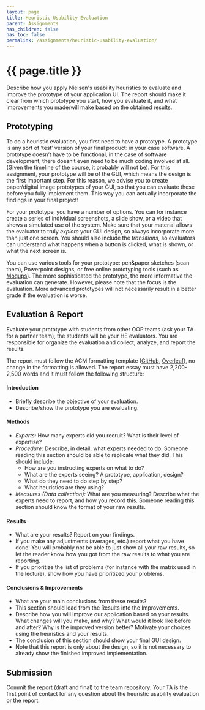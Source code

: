 ```yaml
---
layout: page
title: Heuristic Usability Evaluation
parent: Assignments
has_children: false
has_toc: false
permalink: /assignments/heuristic-usability-evaluation/
---
```


# {{ page.title }}

Describe how you apply Nielsen's usability heuristics to evaluate and improve the prototype of your application UI.
The report should make it clear from which prototype you start, how you evaluate it, and what improvements you made/will make based on the obtained results.

## Prototyping

To do a heuristic evaluation, you first need to have a prototype.
A prototype is any sort of ‘test’ version of your final product: in your case software.
A prototype doesn’t have to be functional, in the case of software development, there doesn’t even need to be much coding involved at all.
(Given the timeline of the course, it probably will not be).
For this assignment, your prototype will be of the GUI, which means the design is the first important step.
For this reason, we advise you to create paper/digital image prototypes of your GUI, so that you can evaluate these before you fully implement them.
This way you can actually incorporate the findings in your final project!

For your prototype, you have a number of options.
You can for instance create a series of individual screenshots, a slide show, or a video that shows a simulated use of the system.
Make sure that your material allows the evaluator to truly *explore* your GUI design, so always incorporate more than just one screen.
You should also include the *transitions*, so evaluators can understand what happens when a button is clicked, what is shown, or what the next screen is.

You can use various tools for your prototype: pen&paper sketches (scan them), Powerpoint designs, or free online prototyping tools (such as [Moqups](https://moqups.com/)).
The more sophisticated the prototype, the more informative the evaluation can generate.
However, please note that the focus is the evaluation.
More advanced prototypes will not necessarily result in a better grade if the evaluation is worse.

## Evaluation & Report

Evaluate your prototype with students from other OOP teams (ask your TA for a partner team), the students will be your HE evaluators.
You are responsible for organize the evaluation and collect, analyze, and report the results.

The report must follow the ACM formatting template ([GitHub](https://github.com/proksch/template-report), [Overleaf](https://www.overleaf.com/read/zsdrgrzgncnb)), no change in the formatting is allowed.
The report essay must have 2,200-2,500 words and it must follow the following structure:


#### Introduction

- Briefly describe the objective of your evaluation.
- Describe/show the prototype you are evaluating.

#### Methods

- *Experts:* How many experts did you recruit? What is their level of expertise?
- *Procedure:* Describe, in detail, what experts needed to do. Someone reading this section should be able to replicate what they did. This should include:
    - How are you instructing experts on what to do?
    - What are the experts seeing? A prototype, application, design?
    - What do they need to do step by step?
    - What heuristics are they using?
- *Measures (Data collection):* What are you measuring? Describe what the experts need to report, and how you record this. Someone reading this section should know the format of your raw results.

#### Results

- What are your results? Report on your findings.
- If you make any adjustments (averages, etc.) report what you have done! You will probably not be able to just show all your raw results, so let the reader know how you got from the raw results to what you are reporting.
- If you prioritize the list of problems (for instance with the matrix used in the lecture), show how you have prioritized your problems.


#### Conclusions & Improvements

- What are your main conclusions from these results?
- This section should lead from the Results into the Improvements.
- Describe how you will improve our application based on your results. What changes will you make, and why? What would it look like before and after? Why is the improved version better? Motivate your choices using the heuristics and your results.
- The conclusion of this section should show your final GUI design.
- Note that this report is only about the design, so it is not necessary to already show the finished improved implementation.


## Submission

Commit the report (draft and final) to the team repository.
Your TA is the first point of contact for any question about the heuristic usability evaluation or the report.

